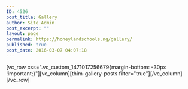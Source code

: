 ```yaml
---
ID: 4526
post_title: Gallery
author: Site Admin
post_excerpt: ""
layout: page
permalink: https://honeylandschools.ng/gallery/
published: true
post_date: 2016-03-07 04:07:18
---
```

[vc_row css=".vc_custom_1471017256679{margin-bottom: -30px !important;}"][vc_column][thim-gallery-posts filter="true"][/vc_column][/vc_row]